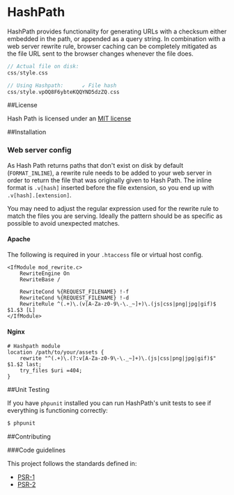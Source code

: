 # HashPath

HashPath provides functionality for generating URLs with a checksum either embedded in the path, or appended as a query string. In combination with a web server rewrite rule, browser caching can be completely mitigated as the file URL sent to the browser changes whenever the file does.

```php
// Actual file on disk:
css/style.css

// Using Hashpath:      ↙ File hash
css/style.vpOQ8F6ybteKQQYND5dzZQ.css
```

##License

Hash Path is licensed under an [MIT license](http://heyday.mit-license.org/)

##Installation

### Web server config

As Hash Path returns paths that don't exist on disk by default (`FORMAT_INLINE`), a rewrite rule needs to be added to your web server in order to return the file that was originally given to Hash Path. The inline format is `.v[hash]` inserted before the file extension, so you end up with `.v[hash].[extension]`.

You may need to adjust the regular expression used for the rewrite rule to match the files you are serving. Ideally the pattern should be as specific as possible to avoid unexpected matches.

#### Apache

The following is required in your `.htaccess` file or virtual host config.

```
<IfModule mod_rewrite.c>
    RewriteEngine On
    RewriteBase /

    RewriteCond %{REQUEST_FILENAME} !-f
    RewriteCond %{REQUEST_FILENAME} !-d
    RewriteRule ^(.+)\.(v[A-Za-z0-9\-\._~]+)\.(js|css|png|jpg|gif)$ $1.$3 [L]
</IfModule>
```

#### Nginx

```
# Hashpath module
location /path/to/your/assets {
	rewrite "^(.+)\.(?:v[A-Za-z0-9\-\._~]+)\.(js|css|png|jpg|gif)$" $1.$2 last;
	try_files $uri =404;
}
```


##Unit Testing

If you have `phpunit` installed you can run HashPath's unit tests to see if everything is functioning correctly:

```bash
$ phpunit
```

##Contributing

###Code guidelines

This project follows the standards defined in:

* [PSR-1](https://github.com/pmjones/fig-standards/blob/psr-1-style-guide/proposed/PSR-1-basic.md)
* [PSR-2](https://github.com/pmjones/fig-standards/blob/psr-1-style-guide/proposed/PSR-2-advanced.md)
